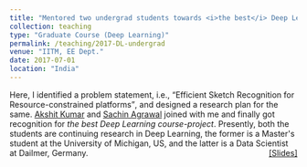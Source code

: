 ```yaml
---
title: "Mentored two undergrad students towards <i>the best</i> Deep Learning course-project"
collection: teaching
type: "Graduate Course (Deep Learning)"
permalink: /teaching/2017-DL-undergrad
venue: "IITM, EE Dept."
date: 2017-07-01
location: "India"
---
```

<p style="text-align:left;">
   Here, I identified a problem statement, i.e., <q>Efficient Sketch Recognition for Resource-constrained platforms</q>, and designed a research plan for the same. <a href="https://www.linkedin.com/in/akshitkumar">Akshit Kumar</a> and <a href="https://in.linkedin.com/in/sachin-agrawal-b33837b9">Sachin Agrawal</a> joined with me and finally got recognition for <i>the best Deep Learning course-project</i>. Presently, both the students are continuing research in Deep Learning, the former is a Master's student at the University of Michigan, US, and the latter is a Data Scientist at Dailmer, Germany.
    <span style="float:right;">
         <a href="https://drive.google.com/open?id=1Nq6xaKSR0Uem0Qs2V-1yC_SuMH2qeRuH">&#91;Slides&#93;</a>  
    </span>
</p>
